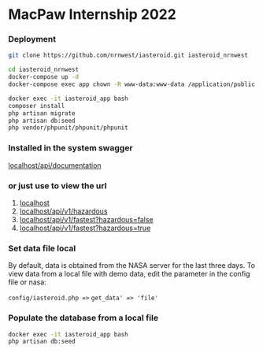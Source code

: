 MacPaw Internship 2022
===========================
### Deployment
```bash
git clone https://github.com/nrnwest/iasteroid.git iasteroid_nrnwest
```
```bash
cd iasteroid_nrnwest
docker-compose up -d
docker-compose exec app chown -R www-data:www-data /application/public /application/storage
```
```bash
docker exec -it iasteroid_app bash
composer install
php artisan migrate
php artisan db:seed
php vendor/phpunit/phpunit/phpunit
```
### Installed in the system swagger
[localhost/api/documentation](http://localhost/api/documentation)

### or just use to view the url
1. [localhost](http://localhost)
2. [localhost/api/v1/hazardous](http://localhost/api/v1/hazardous)
3. [localhost/api/v1/fastest?hazardous=false](http://localhost/api/v1/fastest?hazardous=false)
4. [localhost/api/v1/fastest?hazardous=true](http://localhost/api/v1/fastest?hazardous=true)

### Set data file local
By default, data is obtained from the NASA server for the last three days.
To view data from a local file with demo data, 
edit the parameter in the config file or nasa:

`config/iasteroid.php =>`
`get_data' => 'file'`
### Populate the database from a local file
```bash
docker exec -it iasteroid_app bash
php artisan db:seed
```
